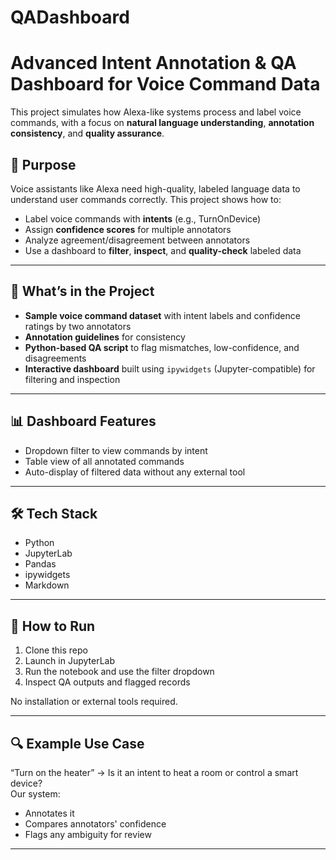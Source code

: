 # QADashboard
# Advanced Intent Annotation & QA Dashboard for Voice Command Data

This project simulates how Alexa-like systems process and label voice commands, with a focus on **natural language understanding**, **annotation consistency**, and **quality assurance**.

## 📌 Purpose

Voice assistants like Alexa need high-quality, labeled language data to understand user commands correctly. This project shows how to:

- Label voice commands with **intents** (e.g., TurnOnDevice)
- Assign **confidence scores** for multiple annotators
- Analyze agreement/disagreement between annotators
- Use a dashboard to **filter**, **inspect**, and **quality-check** labeled data

---

## 🧩 What’s in the Project

- **Sample voice command dataset** with intent labels and confidence ratings by two annotators
- **Annotation guidelines** for consistency
- **Python-based QA script** to flag mismatches, low-confidence, and disagreements
- **Interactive dashboard** built using `ipywidgets` (Jupyter-compatible) for filtering and inspection

---

## 📊 Dashboard Features

- Dropdown filter to view commands by intent
- Table view of all annotated commands
- Auto-display of filtered data without any external tool

---

## 🛠️ Tech Stack

- Python
- JupyterLab
- Pandas
- ipywidgets
- Markdown

---

## 🧠 How to Run

1. Clone this repo  
2. Launch in JupyterLab  
3. Run the notebook and use the filter dropdown  
4. Inspect QA outputs and flagged records

No installation or external tools required.

---

## 🔍 Example Use Case

“Turn on the heater” → Is it an intent to heat a room or control a smart device?  
Our system:
- Annotates it
- Compares annotators' confidence
- Flags any ambiguity for review

---

